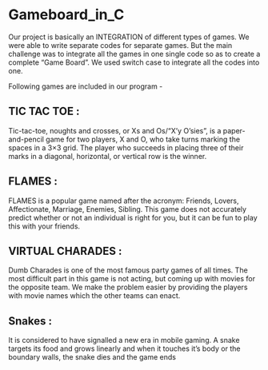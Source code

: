 # Gameboard_in_C

Our project is basically an INTEGRATION of different types of games. We were able to write
separate codes for separate games. But the main challenge was to integrate all the games in
one single code so as to create a complete “Game Board”. We used switch case to integrate
all the codes into one.

Following games are included in our program -
## TIC TAC TOE :
Tic-tac-toe, noughts and crosses, or Xs and Os/“X’y O’sies”, is a paper-and-pencil game for
two players, X and O, who take turns marking the spaces in a 3×3 grid. The player who
succeeds in placing three of their marks in a diagonal, horizontal, or vertical row is the
winner.

## FLAMES :
FLAMES is a popular game named after the acronym: Friends, Lovers, Affectionate,
Marriage, Enemies, Sibling. This game does not accurately predict whether or not an
individual is right for you, but it can be fun to play this with your friends.

## VIRTUAL CHARADES :
Dumb Charades is one of the most famous party games of all times. The most difficult part in
this game is not acting, but coming up with movies for the opposite team. We make the
problem easier by providing the players with movie names which the other teams can enact.

## Snakes :
It is considered to have signalled a new era in mobile gaming. A snake targets its food and
grows linearly and when it touches it’s body or the boundary walls, the snake dies and the
game ends
